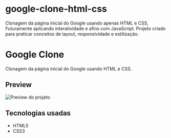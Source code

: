 # google-clone-html-css
Clonagem da página inicial do Google usando apenas HTML e CSS, Futuramente aplicando interatividade e afins com JavaScript. Projeto criado para praticar conceitos de layout, responsividade e estilização.
# Google Clone

Clonagem da página inicial do Google usando HTML e CSS.

## Preview

![Preview do projeto](/assets/google.png)



## Tecnologias usadas
- HTML5
- CSS3
